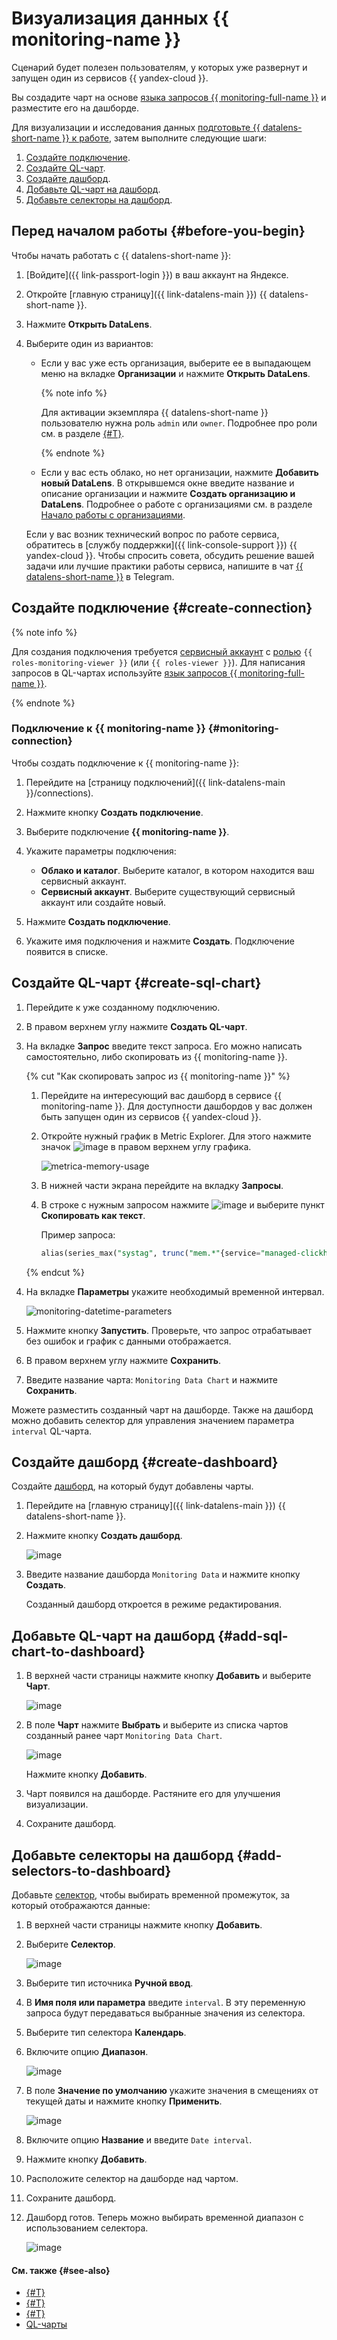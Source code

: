 # Визуализация данных {{ monitoring-name }}

Сценарий будет полезен пользователям, у которых уже развернут и запущен один из сервисов {{ yandex-cloud }}.

Вы создадите чарт на основе [языка запросов {{ monitoring-full-name }}](../../monitoring/concepts/querying.md) и разместите его на дашборде.


Для визуализации и исследования данных [подготовьте {{ datalens-short-name }} к работе](#before-you-begin), затем выполните следующие шаги:


1. [Создайте подключение](#create-connection).
1. [Создайте QL-чарт](#create-sql-chart).
1. [Создайте дашборд](#create-dashboard).
1. [Добавьте QL-чарт на дашборд](#add-sql-chart-to-dashboard).
1. [Добавьте селекторы на дашборд](#add-selectors-to-dashboard).


## Перед началом работы {#before-you-begin}

Чтобы начать работать с {{ datalens-short-name }}:

1. [Войдите]({{ link-passport-login }}) в ваш аккаунт на Яндексе.
1. Откройте [главную страницу]({{ link-datalens-main }}) {{ datalens-short-name }}.
1. Нажмите **Открыть DataLens**.
1. Выберите один из вариантов:

   * Если у вас уже есть организация, выберите ее в выпадающем меню на вкладке **Организации** и нажмите **Открыть DataLens**.
      
      {% note info %}

      Для активации экземпляра {{ datalens-short-name }} пользователю нужна роль `admin` или `owner`. Подробнее про роли см. в разделе [{#T}](../../organization/roles.md).

      {% endnote %}

   * Если у вас есть облако, но нет организации, нажмите **Добавить новый DataLens**. В открывшемся окне введите название и описание организации и нажмите **Создать организацию и DataLens**. Подробнее о работе с организациями см. в разделе [Начало работы с организациями](../../organization/quick-start.md).

   Если у вас возник технический вопрос по работе сервиса, обратитесь в [службу поддержки]({{ link-console-support }}) {{ yandex-cloud }}. Чтобы спросить совета, обсудить решение вашей задачи или лучшие практики работы сервиса, напишите в чат [{{ datalens-short-name }}](https://t.me/YandexDataLens) в Telegram. 


## Создайте подключение {#create-connection}

{% note info %}

Для создания подключения требуется [сервисный аккаунт](../../iam/concepts/users/service-accounts.md) с [ролью](../../iam/operations/sa/assign-role-for-sa.md) `{{ roles-monitoring-viewer }}` (или `{{ roles-viewer }}`).
Для написания запросов в QL-чартах используйте [язык запросов {{ monitoring-full-name }}](../../monitoring/concepts/querying.md).

{% endnote %}

### Подключение к {{ monitoring-name }} {#monitoring-connection}

Чтобы создать подключение к {{ monitoring-name }}:

1. Перейдите на [страницу подключений]({{ link-datalens-main }}/connections).
1. Нажмите кнопку **Создать подключение**.
1. Выберите подключение **{{ monitoring-name }}**.
1. Укажите параметры подключения:

   * **Облако и каталог**. Выберите каталог, в котором находится ваш сервисный аккаунт.
   * **Сервисный аккаунт**. Выберите существующий сервисный аккаунт или создайте новый.

1. Нажмите **Создать подключение**.
1. Укажите имя подключения и нажмите **Создать**. Подключение появится в списке.

## Создайте QL-чарт {#create-sql-chart}

1. Перейдите к уже созданному подключению.
1. В правом верхнем углу нажмите **Создать QL-чарт**.
1. На вкладке **Запрос** введите текст запроса. Его можно написать самостоятельно, либо скопировать из {{ monitoring-name }}.

   {% cut "Как скопировать запрос из {{ monitoring-name }}" %}
   
   1. Перейдите на интересующий вас дашборд в сервисе {{ monitoring-name }}. Для доступности дашбордов у вас должен быть запущен один из сервисов {{ yandex-cloud }}.
   1. Откройте нужный график в Metric Explorer. Для этого нажмите значок ![image](../../_assets/datalens/open-in-explorer.svg) в правом верхнем углу графика.
   
      ![metrica-memory-usage](../../_assets/datalens/monitoring-visualization/metrica-memory-usage.png)

   1. В нижней части экрана перейдите на вкладку **Запросы**.
   1. В строке с нужным запросом нажмите ![image](../../_assets/horizontal-ellipsis.svg) и выберите пункт **Скопировать как текст**.
      
      Пример запроса:
      
      ```sql
      alias(series_max("systag", trunc("mem.*"{service="managed-clickhouse", host="rc1a-jn5r2zlul3iydlo2.{{ dns-zone }}", resource_id="Test", resource_type="cluster", node="*", systag!="-"})), "not_var{{systag}}")
      ```

   {% endcut %}

1. На вкладке **Параметры** укажите необходимый временной интервал.

   ![monitoring-datetime-parameters](../../_assets/datalens/monitoring-visualization/monitoring-datetime-parameters.png)

1. Нажмите кнопку **Запустить**. Проверьте, что запрос отрабатывает без ошибок и график с данными отображается.
1. В правом верхнем углу нажмите **Сохранить**.
1. Введите название чарта: `Monitoring Data Chart` и нажмите **Сохранить**.

Можете разместить созданный чарт на дашборде. Также на дашборд можно добавить селектор для управления значением параметра `interval` QL-чарта.

## Создайте дашборд {#create-dashboard}

Создайте [дашборд](../../datalens/concepts/dashboard.md), на который будут добавлены чарты.

1. Перейдите на [главную страницу]({{ link-datalens-main }}) {{ datalens-short-name }}.

1. Нажмите кнопку **Создать дашборд**.

    ![image](../../_assets/datalens/monitoring-visualization/create-dashboard.png)

1. Введите название дашборда `Monitoring Data` и нажмите кнопку **Создать**.

   Созданный дашборд откроется в режиме редактирования. 

## Добавьте QL-чарт на дашборд {#add-sql-chart-to-dashboard}

1. В верхней части страницы нажмите кнопку **Добавить** и выберите **Чарт**.
   
   ![image](../../_assets/datalens/monitoring-visualization/add-chart.png)

1. В поле **Чарт** нажмите **Выбрать** и выберите из списка чартов созданный ранее чарт `Monitoring Data Chart`.
   
   ![image](../../_assets/datalens/monitoring-visualization/select-chart.png)

   Нажмите кнопку **Добавить**.

1. Чарт появился на дашборде. Растяните его для улучшения визуализации.
1. Сохраните дашборд.

## Добавьте селекторы на дашборд {#add-selectors-to-dashboard}

Добавьте [селектор](../../datalens/dashboard/selector.md), чтобы выбирать временной промежуток, за который отображаются данные:

1. В верхней части страницы нажмите кнопку **Добавить**.
1. Выберите **Селектор**.

   ![image](../../_assets/datalens/monitoring-visualization/add-selector.png)

1. Выберите тип источника **Ручной ввод**.
1. В **Имя поля или параметра** введите `interval`. В эту переменную запроса будут передаваться выбранные значения из селектора.
1. Выберите тип селектора **Календарь**.
1. Включите опцию **Диапазон**.

   ![image](../../_assets/datalens/monitoring-visualization/add-selector-parameters.png)

1. В поле **Значение по умолчанию** укажите значения в смещениях от текущей даты и нажмите кнопку **Применить**.

   ![image](../../_assets/datalens/monitoring-visualization/selector-default-values.png)

1. Включите опцию **Название** и введите `Date interval`.
1. Нажмите кнопку **Добавить**.
1. Расположите селектор на дашборде над чартом.
1. Сохраните дашборд.
1. Дашборд готов. Теперь можно выбирать временной диапазон с использованием селектора.
   
   ![image](../../_assets/datalens/monitoring-visualization/selector-2-values.png)

#### См. также {#see-also}

* [{#T}](../../datalens/operations/dashboard/add-chart.md)
* [{#T}](../../datalens/operations/dashboard/add-selector.md)
* [{#T}](../../datalens/operations/chart/create-sql-chart.md)
* [QL-чарты](../../datalens/concepts/chart/index.md#sql-charts)
